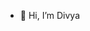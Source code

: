 - 👋 Hi, I’m Divya

<!---
divya-aulya/divya-aulya is a ✨ special ✨ repository because its `README.md` (this file) appears on your GitHub profile.
You can click the Preview link to take a look at your changes.
--->

